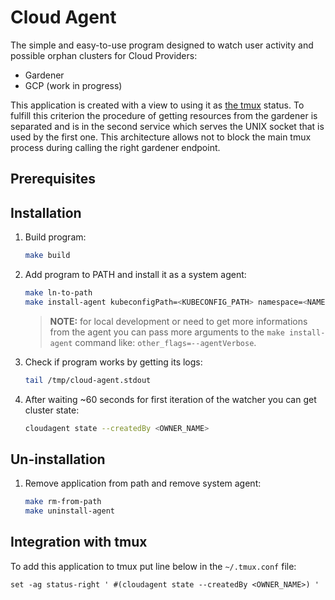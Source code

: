 # Cloud Agent

The simple and easy-to-use program designed to watch user activity and possible orphan clusters for Cloud Providers:

- Gardener
- GCP (work in progress)

This application is created with a view to using it as [the tmux](https://github.com/tmux/tmux) status. To fulfill this criterion the procedure of getting resources from the gardener is separated and is in the second service which serves the UNIX socket that is used by the first one. This architecture allows not to block the main tmux process during calling the right gardener endpoint.

## Prerequisites

## Installation

1. Build program:

    ```bash
    make build
    ```

2. Add program to PATH and install it as a system agent:

    ```bash
    make ln-to-path
    make install-agent kubeconfigPath=<KUBECONFIG_PATH> namespace=<NAMESPACE>
    ```

    > **NOTE:** for local development or need to get more informations from the agent you can pass more arguments to the `make install-agent` command like: `other_flags=--agentVerbose`.

3. Check if program works by getting its logs:

    ```bash
    tail /tmp/cloud-agent.stdout
    ```

4. After waiting ~60 seconds for first iteration of the watcher you can get cluster state:

    ```bash
    cloudagent state --createdBy <OWNER_NAME>
    ```

## Un-installation

1. Remove application from path and remove system agent:

    ```bash
    make rm-from-path
    make uninstall-agent
    ```

## Integration with tmux

To add this application to tmux put line below in the `~/.tmux.conf` file:

```text
set -ag status-right ' #(cloudagent state --createdBy <OWNER_NAME>) '
```
